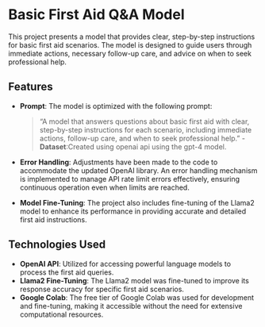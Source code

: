 # Basic First Aid Q&A Model

This project presents a model that provides clear, step-by-step instructions for basic first aid scenarios. The model is designed to guide users through immediate actions, necessary follow-up care, and advice on when to seek professional help.

## Features

- **Prompt**: The model is optimized with the following prompt:

  > “A model that answers questions about basic first aid with clear, step-by-step instructions for each scenario, including immediate actions, follow-up care, and when to seek professional help.”
-**Dataset**:Created using openai api using the gpt-4 model.
- **Error Handling**: Adjustments have been made to the code to accommodate the updated OpenAI library. An error handling mechanism is implemented to manage API rate limit errors effectively, ensuring continuous operation even when limits are reached.

- **Model Fine-Tuning**: The project also includes fine-tuning of the Llama2 model to enhance its performance in providing accurate and detailed first aid instructions.

## Technologies Used

- **OpenAI API**: Utilized for accessing powerful language models to process the first aid queries.
- **Llama2 Fine-Tuning**: The Llama2 model was fine-tuned to improve its response accuracy for specific first aid scenarios.
- **Google Colab**: The free tier of Google Colab was used for development and fine-tuning, making it accessible without the need for extensive computational resources.
